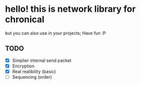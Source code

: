 # hello! this is network library for chronical

but you can also use in your projects; Have fun :P

## TODO

 - [x] Simplier internal send packet
 - [x] Encryption
 - [x] Real realibility (basic)
 - [ ] Sequencing (order)